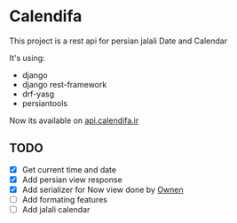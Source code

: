 # Calendifa

This project is a rest api for persian jalali Date and Calendar

It's using:

- django
- django rest-framework
- drf-yasg
- persiantools


Now its available on [api.calendifa.ir](https://api.calendifa.ir)

## TODO

- [x] Get current time and date
- [x] Add persian view response
- [x] Add serializer for Now view done by [Ownen](https://github.com/isOwn3n)
- [ ] Add formating features
- [ ] Add jalali calendar
